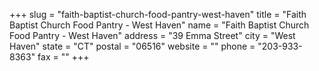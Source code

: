 +++
slug = "faith-baptist-church-food-pantry-west-haven"
title = "Faith Baptist Church Food Pantry - West Haven"
name = "Faith Baptist Church Food Pantry - West Haven"
address = "39 Emma Street"
city = "West Haven"
state = "CT"
postal = "06516"
website = ""
phone = "203-933-8363"
fax = ""
+++
